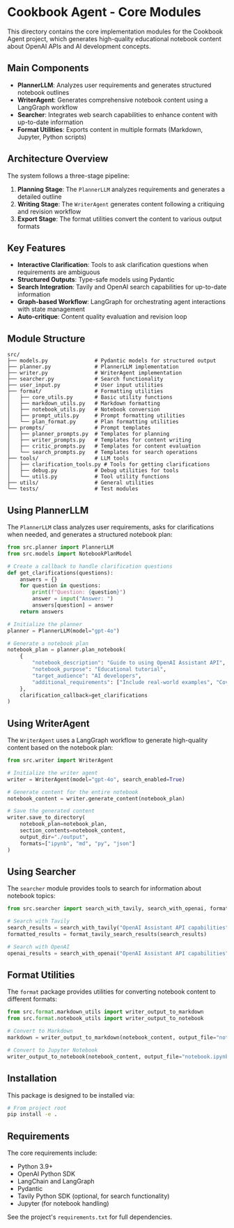 # Cookbook Agent - Core Modules

This directory contains the core implementation modules for the Cookbook Agent project, which generates high-quality educational notebook content about OpenAI APIs and AI development concepts.

## Main Components

- **PlannerLLM**: Analyzes user requirements and generates structured notebook outlines
- **WriterAgent**: Generates comprehensive notebook content using a LangGraph workflow
- **Searcher**: Integrates web search capabilities to enhance content with up-to-date information
- **Format Utilities**: Exports content in multiple formats (Markdown, Jupyter, Python scripts)

## Architecture Overview

The system follows a three-stage pipeline:

1. **Planning Stage**: The `PlannerLLM` analyzes requirements and generates a detailed outline
2. **Writing Stage**: The `WriterAgent` generates content following a critiquing and revision workflow
3. **Export Stage**: The format utilities convert the content to various output formats

## Key Features

- **Interactive Clarification**: Tools to ask clarification questions when requirements are ambiguous
- **Structured Outputs**: Type-safe models using Pydantic
- **Search Integration**: Tavily and OpenAI search capabilities for up-to-date information
- **Graph-based Workflow**: LangGraph for orchestrating agent interactions with state management
- **Auto-critique**: Content quality evaluation and revision loop

## Module Structure

```
src/
├── models.py               # Pydantic models for structured output
├── planner.py              # PlannerLLM implementation
├── writer.py               # WriterAgent implementation
├── searcher.py             # Search functionality
├── user_input.py           # User input utilities
├── format/                 # Formatting utilities
│   ├── core_utils.py       # Basic utility functions
│   ├── markdown_utils.py   # Markdown formatting
│   ├── notebook_utils.py   # Notebook conversion
│   ├── prompt_utils.py     # Prompt formatting utilities
│   └── plan_format.py      # Plan formatting utilities
├── prompts/                # Prompt templates
│   ├── planner_prompts.py  # Templates for planning
│   ├── writer_prompts.py   # Templates for content writing
│   ├── critic_prompts.py   # Templates for content evaluation
│   └── search_prompts.py   # Templates for search operations
├── tools/                  # LLM tools
│   ├── clarification_tools.py # Tools for getting clarifications
│   ├── debug.py            # Debug utilities for tools
│   └── utils.py            # Tool utility functions
├── utils/                  # General utilities
└── tests/                  # Test modules
```

## Using PlannerLLM

The `PlannerLLM` class analyzes user requirements, asks for clarifications when needed, and generates a structured notebook plan:

```python
from src.planner import PlannerLLM
from src.models import NotebookPlanModel

# Create a callback to handle clarification questions
def get_clarifications(questions):
    answers = {}
    for question in questions:
        print(f"Question: {question}")
        answer = input("Answer: ")
        answers[question] = answer
    return answers

# Initialize the planner
planner = PlannerLLM(model="gpt-4o")

# Generate a notebook plan
notebook_plan = planner.plan_notebook(
    {
        "notebook_description": "Guide to using OpenAI Assistant API",
        "notebook_purpose": "Educational tutorial",
        "target_audience": "AI developers",
        "additional_requirements": ["Include real-world examples", "Cover error handling"],
    },
    clarification_callback=get_clarifications
)
```

## Using WriterAgent

The `WriterAgent` uses a LangGraph workflow to generate high-quality content based on the notebook plan:

```python
from src.writer import WriterAgent

# Initialize the writer agent
writer = WriterAgent(model="gpt-4o", search_enabled=True)

# Generate content for the entire notebook
notebook_content = writer.generate_content(notebook_plan)

# Save the generated content
writer.save_to_directory(
    notebook_plan=notebook_plan,
    section_contents=notebook_content,
    output_dir="./output",
    formats=["ipynb", "md", "py", "json"]
)
```

## Using Searcher

The `searcher` module provides tools to search for information about notebook topics:

```python
from src.searcher import search_with_tavily, search_with_openai, format_tavily_search_results

# Search with Tavily
search_results = search_with_tavily("OpenAI Assistant API capabilities", max_results=5)
formatted_results = format_tavily_search_results(search_results)

# Search with OpenAI
openai_results = search_with_openai("OpenAI Assistant API capabilities", model="gpt-4o")
```

## Format Utilities

The `format` package provides utilities for converting notebook content to different formats:

```python
from src.format.markdown_utils import writer_output_to_markdown
from src.format.notebook_utils import writer_output_to_notebook

# Convert to Markdown
markdown = writer_output_to_markdown(notebook_content, output_file="notebook.md")

# Convert to Jupyter Notebook
writer_output_to_notebook(notebook_content, output_file="notebook.ipynb")
```

## Installation

This package is designed to be installed via:

```bash
# From project root
pip install -e .
```

## Requirements

The core requirements include:
- Python 3.9+
- OpenAI Python SDK
- LangChain and LangGraph
- Pydantic
- Tavily Python SDK (optional, for search functionality)
- Jupyter (for notebook handling)

See the project's `requirements.txt` for full dependencies. 